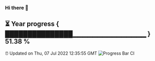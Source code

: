 ### Hi there 👋
⏳ Year progress { ███████████████▁▁▁▁▁▁▁▁▁▁▁▁▁▁▁ } 51.38 %
---
⏰ Updated on Thu, 07 Jul 2022 12:35:55 GMT
![Progress Bar CI](https://github.com/liununu/liununu/workflows/Progress%20Bar%20CI/badge.svg)
